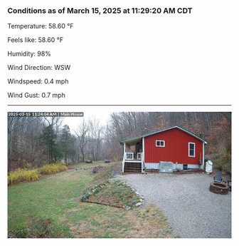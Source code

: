 ### Conditions as of March 15, 2025 at 11:29:20 AM CDT 

Temperature: 58.60 &deg;F

Feels like: 58.60 &deg;F

Humidity: 98%

Wind Direction: WSW

Windspeed: 0.4 mph

Wind Gust: 0.7 mph

---

<img src="./images/latest.jpeg"/>


